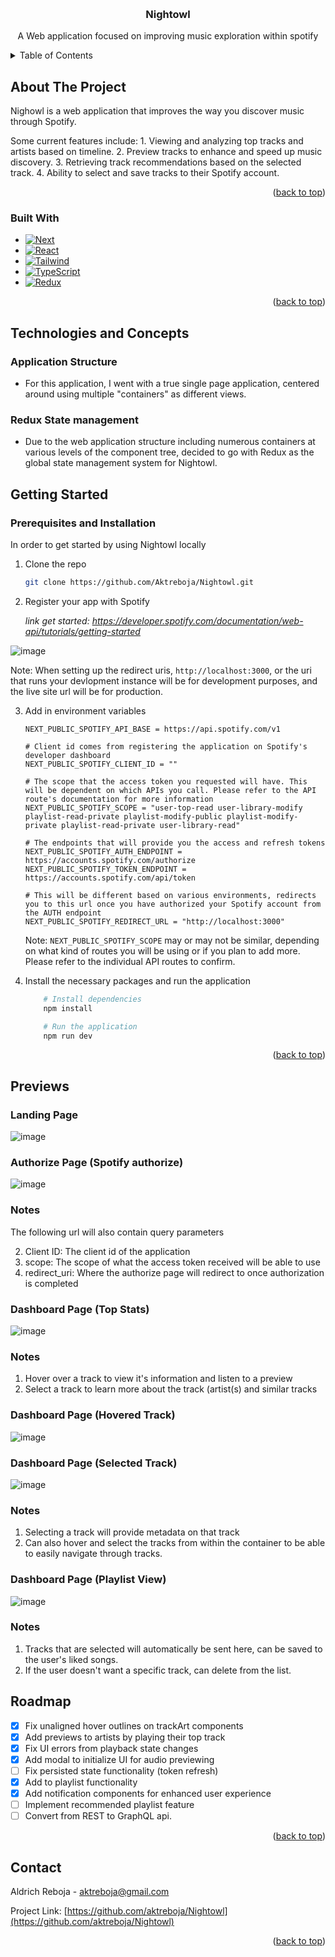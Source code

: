 <a name="readme-top"></a>

<!-- PROJECT LOGO -->
<br />
<div align="center">
<!--   <a href="https://github.com/othneildrew/Best-README-Template">
    <img src="images/logo.png" alt="Logo" width="80" height="80">
  </a> -->

  <h3 align="center">Nightowl</h3>

  <p align="center">
    A Web application focused on improving music exploration within spotify
  </p>
</div>

<!-- TABLE OF CONTENTS -->
<details>
  <summary>Table of Contents</summary>
  <ol>
    <li>
      <a href="#about-the-project">About The Project</a>
      <ul>
        <li><a href="#built-with">Built With</a></li>
      </ul>
    </li>
    <li>
      <a href="#getting-started">Getting Started</a>
      <ul>
        <li><a href="#prerequisites">Prerequisites</a></li>
        <li><a href="#installation">Installation</a></li>
      </ul>
    </li>
    <li><a href="#roadmap">Roadmap</a></li>
    <li><a href="#contact">Contact</a></li>
  </ol>
</details>

<!-- ABOUT THE PROJECT -->

## About The Project

Nighowl is a web application that improves the way you discover music through Spotify.

Some current features include: 1. Viewing and analyzing top tracks and artists based on timeline. 2. Preview tracks to enhance and speed up music discovery. 3. Retrieving track recommendations based on the selected track. 4. Ability to select and save tracks to their Spotify account.

<p align="right">(<a href="#readme-top">back to top</a>)</p>

### Built With

- [![Next][Next.js]][Next-url]
- [![React][React.js]][React-url]
- [![Tailwind][Tailwind]][Tailwind-url]
- [![TypeScript][TypeScript]][TypeScript-url]
- [![Redux][Redux]][Redux-url]

<p align="right">(<a href="#readme-top">back to top</a>)</p>

<!-- Technologies -->

## Technologies and Concepts

### Application Structure

- For this application, I went with a true single page application, centered around using multiple "containers" as different views.

### Redux State management

- Due to the web application structure including numerous containers at various levels of the component tree, decided to go with Redux as the global state management system for Nightowl.

<!-- GETTING STARTED -->

## Getting Started

### Prerequisites and Installation

In order to get started by using Nightowl locally

1. Clone the repo
   ```sh
   git clone https://github.com/Aktreboja/Nightowl.git
   ```
2. Register your app with Spotify

   _link get started: https://developer.spotify.com/documentation/web-api/tutorials/getting-started_

![image](https://github.com/Aktreboja/Nightowl/assets/15055373/5d977e26-5226-41e5-8d59-7b5c9a68cdc7)

Note: When setting up the redirect uris, `http://localhost:3000`, or the uri that runs your devlopment instance will be for development purposes, and the live site url will be for production.

3. Add in environment variables

   ```env
   NEXT_PUBLIC_SPOTIFY_API_BASE = https://api.spotify.com/v1

   # Client id comes from registering the application on Spotify's developer dashboard
   NEXT_PUBLIC_SPOTIFY_CLIENT_ID = ""

   # The scope that the access token you requested will have. This will be dependent on which APIs you call. Please refer to the API route's documentation for more information
   NEXT_PUBLIC_SPOTIFY_SCOPE = "user-top-read user-library-modify playlist-read-private playlist-modify-public playlist-modify-private playlist-read-private user-library-read"

   # The endpoints that will provide you the access and refresh tokens
   NEXT_PUBLIC_SPOTIFY_AUTH_ENDPOINT = https://accounts.spotify.com/authorize
   NEXT_PUBLIC_SPOTIFY_TOKEN_ENDPOINT = https://accounts.spotify.com/api/token

   # This will be different based on various environments, redirects you to this url once you have authorized your Spotify account from the AUTH endpoint
   NEXT_PUBLIC_SPOTIFY_REDIRECT_URL = "http://localhost:3000"

   ```

   Note: `NEXT_PUBLIC_SPOTIFY_SCOPE` may or may not be similar, depending on what kind of routes you will be using or if you plan to add more. Please refer to the individual API routes to confirm.

4. Install the necessary packages and run the application

   ```sh
       # Install dependencies
       npm install

       # Run the application
       npm run dev
   ```

<p align="right">(<a href="#readme-top">back to top</a>)</p>

## Previews

### Landing Page

![image](https://github.com/Aktreboja/spotify/assets/15055373/36f4927b-1a6d-4e9a-90ed-54ecb8ff21c1)

### Authorize Page (Spotify authorize)

![image](https://github.com/Aktreboja/spotify/assets/15055373/1772601b-a014-4692-9045-44be65bbe410)

### Notes

The following url will also contain query parameters

2. Client ID: The client id of the application
3. scope: The scope of what the access token received will be able to use
4. redirect_uri: Where the authorize page will redirect to once authorization is completed

### Dashboard Page (Top Stats)

![image](https://github.com/Aktreboja/spotify/assets/15055373/18662b29-bfd1-41a6-baa7-8febd5187717)

### Notes

1. Hover over a track to view it's information and listen to a preview
2. Select a track to learn more about the track (artist(s) and similar tracks

### Dashboard Page (Hovered Track)

![image](https://github.com/Aktreboja/spotify/assets/15055373/fc80efcc-e77c-48b2-932e-f073452b71be)

### Dashboard Page (Selected Track)

![image](https://github.com/Aktreboja/spotify/assets/15055373/73ccfafd-f086-4984-be1b-67eb19e2433d)

### Notes

1. Selecting a track will provide metadata on that track
2. Can also hover and select the tracks from within the container to be able to easily navigate through tracks.

### Dashboard Page (Playlist View)

![image](https://github.com/Aktreboja/spotify/assets/15055373/a9d16e4e-6bf8-4be5-8491-8766d5808ed3)

### Notes

1. Tracks that are selected will automatically be sent here, can be saved to the user's liked songs.
2. If the user doesn't want a specific track, can delete from the list.

<!-- ROADMAP -->

## Roadmap

- [x] Fix unaligned hover outlines on trackArt components
- [x] Add previews to artists by playing their top track
- [x] Fix UI errors from playback state changes
- [x] Add modal to initialize UI for audio previewing
- [ ] Fix persisted state functionality (token refresh)
- [x] Add to playlist functionality
- [x] Add notification components for enhanced user experience
- [ ] Implement recommended playlist feature
- [ ] Convert from REST to GraphQL api.

<p align="right">(<a href="#readme-top">back to top</a>)</p>

<!-- CONTACT -->

## Contact

Aldrich Reboja - aktreboja@gmail.com

Project Link: [https://github.com/aktreboja/Nightowl](https://github.com/aktreboja/Nightowl)

<p align="right">(<a href="#readme-top">back to top</a>)</p>

<!-- MARKDOWN LINKS & IMAGES -->
<!-- https://www.markdownguide.org/basic-syntax/#reference-style-links -->

[linkedin-shield]: https://img.shields.io/badge/-LinkedIn-black.svg?style=for-the-badge&logo=linkedin&colorB=555
[linkedin-url]: https://linkedin.com/in/aktreboja
[Next.js]: https://img.shields.io/badge/next.js-000000?style=for-the-badge&logo=nextdotjs&logoColor=white
[Next-url]: https://nextjs.org/
[TypeScript]: https://img.shields.io/badge/TypeScript-007ACC?style=for-the-badge&logo=typescript&logoColor=white
[TypeScript-url]: https://www.typescriptlang.org/
[React.js]: https://img.shields.io/badge/React-20232A?style=for-the-badge&logo=react&logoColor=61DAFB
[React-url]: https://reactjs.org/
[Tailwind]: https://img.shields.io/badge/tailwindcss-0F172A?style=for-the-badge&logo=tailwindcss
[Tailwind-url]: https://tailwindcss.com/
[Redux]: https://img.shields.io/badge/redux-593d88?style=for-the-badge&logo=redux
[Redux-url]: https://www.redux.js.org
